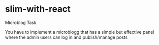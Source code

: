 # slim-with-react
Microblog Task

You have to implement a microblogg 
that has a simple but effective panel 
where the admin users can log in and publish/manage posts
